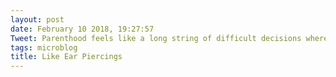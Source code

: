 ```yaml
---
layout: post
date: February 10 2018, 19:27:57
Tweet: Parenthood feels like a long string of difficult decisions where the outcome is basically never fully understood.
tags: microblog
title: Like Ear Piercings
---
```




